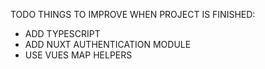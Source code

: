 TODO THINGS TO IMPROVE WHEN PROJECT IS FINISHED:
- ADD TYPESCRIPT
- ADD NUXT AUTHENTICATION MODULE
- USE VUES MAP HELPERS

